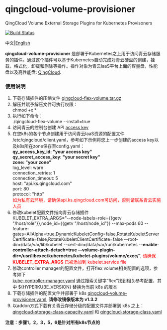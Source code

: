 # qingcloud-volume-provisioner
QingCloud Volume External Storage Plugins for Kubernetes Provisoners

[![Build Status](https://travis-ci.org/yunify/qingcloud-volume-provisioner.svg?branch=master)](https://travis-ci.org/yunify/qingcloud-volume-provisioner)

中文|[English](README.md)

**qingcloud-volume-provisioner** 是部署于Kubernetes之上用于访问青云存储服务的插件。通过这个插件可以基于Kubernetes自动完成对青云硬盘的创建，挂载，格式化，卸载和删除等操作。操作对象为青云IaaS平台上面的容量盘，性能盘以及高性能盘: [QingCloud](http://qingcloud.com).

### 使用说明
1. 下载存储插件的压缩文件 [qingcloud-flex-volume.tar.gz](https://pek3a.qingstor.com/k8s-qingcloud/k8s/qingcloud/volume/v1.3.2/qingcloud-flex-volume.tar.gz)  
1. 解压并赋予解压文件可执行权限：  
chmod +x *  
1. 执行如下命令：  
./qingcloud-flex-volume  --install=true  
1. 访问青云的控制台创建 API [access key](https://console.qingcloud.com/access_keys/)  
1. 在您k8s的各个节点创建用于访问青云IaaS资源的配置文件 /etc/qingcloud/client.yaml，参考如下示例将您上一步创建的access key以及k8s所在zone保存至config.yaml：  
**qy_access_key_id: "your access key"**  
**qy_secret_access_key: "your secret key"**  
**zone: "your zone"**   
log_level: warn  
connection_retries: 1  
connection_timeout: 5  
host: "api.ks.qingcloud.com"  
port: 80  
protocol: "http"  
<font color=red>如为私有云环境，请确保api.ks.qingcloud.com可访问，否则请联系青云实施人员</font>  
1. 修改kubelet配置文件指向青云存储插件  
KUBELET_EXTRA_ARGS="--node-labels=role={{getv "/host/role"}},node_id={{getv "/host/node_id"}} --max-pods 60 --feature-gates=AllAlpha=true,DynamicKubeletConfig=false,RotateKubeletServerCertificate=false,RotateKubeletClientCertificate=false --root-dir=/data/var/lib/kubelet --cert-dir=/data/var/run/kubernetes **--enable-controller-attach-detach=true --volume-plugin-dir=/usr/libexec/kubernetes/kubelet-plugins/volume/exec/**", <font color=red>请确保 **KUBELET_EXTRA_ARGS** 已被添加到 kubelet.service file</font> 
1. 修改controller manager的配置文件，打开flex volume相关配置的选项，参考如下  
[kube-controller-manager.yaml](deploy/kube-controller-manager.yaml)
通过搜索关键字“flex”找到相关参考配置，其中 ${HYPERKUBE_VERSION} 替换为当前 k8s 的版本  
1. 下载存储插件的配置文件并部署于 k8s [qingcloud-volume-provisioner.yaml](https://github.com/QingCloudAppcenter/kubernetes/blob/master/k8s/manifests/qingcloud-volume-provisioner.yaml), **请修改镜像版本为 v1.3.2**  
1. 以addon方式下载有关青云存储分级的配置文件并部署到 k8s 之上： [qingcloud-storage-class-capacity.yaml](https://github.com/QingCloudAppcenter/kubernetes/blob/master/k8s/addons/qingcloud/qingcloud-storage-class-capacity.yaml) 和 [qingcloud-storage-class.yaml](https://github.com/QingCloudAppcenter/kubernetes/blob/master/k8s/addons/qingcloud/qingcloud-storage-class.yaml)  


**注意：步骤1，2，3，5，6是针对所有k8s节点的**


